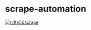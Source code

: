 # scrape-automation

[![nifty50scrape](https://github.com/StunKnife/scrape-automation/actions/workflows/main.yml/badge.svg)](https://github.com/StunKnife/scrape-automation/actions/workflows/main.yml)





